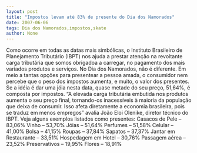 ```yaml
---
layout: post
title: "Impostos levam até 83% de presente do Dia dos Namorados"
date: 2007-06-06
tags: Dia dos Namorados,impostos,skate
author: None
---
```

Como ocorre em todas as datas mais simb&oacute;licas, o Instituto Brasileiro de Planejamento Tribut&aacute;rio (IBPT) nos ajuda a prestar aten&ccedil;&atilde;o na revoltante carga tribut&aacute;ria que somos obrigadoa a carregar, no pagamento dos mais variados produtos e servi&ccedil;os.
No Dia dos Namorados, n&atilde;o &eacute; diferente. Em meio a tantas op&ccedil;&otilde;es para presentear a pessoa amada, o consumidor nem percebe que o peso dos impostos aumenta, e muito, o valor dos presentes. 
Se a id&eacute;ia &eacute; dar uma j&oacute;ia nesta data, quase metade do seu pre&ccedil;o, 51,64%, &eacute; composta por impostos. 
&ldquo;A elevada carga tribut&aacute;ria embutida nos produtos aumenta o seu pre&ccedil;o final, tornando-os inacess&iacute;veis &agrave; maioria da popula&ccedil;&atilde;o que deixa de consumir. Isso afeta diretamente a economia brasileira, pois se traduz em menos empregos&rdquo; avalia Jo&atilde;o Eloi Olenike, diretor t&eacute;cnico do IBPT. 
Veja alguns exemplos listados como presentes:
Casacos de Pele &ndash; 83,06% 
Vinho &ndash; 53,70%
J&oacute;ias &ndash; 51,64%
Perfumes &ndash; 51,58%
Celular &ndash; 41,00%
Bolsa &ndash; 41,15%
Roupas &ndash; 37,84%
Sapatos &ndash; 37,37%
Jantar em Restaurante &ndash; 33,51%
Hospedagem em Hotel &ndash; 30,76%
Passagem a&eacute;rea &ndash; 23,52%
Preservativos &ndash; 19,95%
Flores &ndash; 18,91% 
 